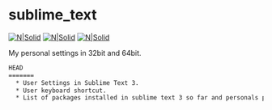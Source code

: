 # sublime_text

[![N|Solid](https://upload.wikimedia.org/wikipedia/commons/thumb/3/3f/Linux_Mint_logo_without_wordmark.svg/240px-Linux_Mint_logo_without_wordmark.svg.png)](https://upload.wikimedia.org/wikipedia/commons/thumb/3/3f/Linux_Mint_logo_without_wordmark.svg/240px-Linux_Mint_logo_without_wordmark.svg.png)
[![N|Solid](https://upload.wikimedia.org/wikipedia/commons/thumb/c/c3/Python-logo-notext.svg/240px-Python-logo-notext.svg.png)](https://upload.wikimedia.org/wikipedia/commons/thumb/c/c3/Python-logo-notext.svg/240px-Python-logo-notext.svg.png)
[![N|Solid](https://upload.wikimedia.org/wikipedia/commons/thumb/7/79/Breezeicons-apps-48-sublime-text.svg/240px-Breezeicons-apps-48-sublime-text.svg.png)](https://upload.wikimedia.org/wikipedia/commons/thumb/7/79/Breezeicons-apps-48-sublime-text.svg/240px-Breezeicons-apps-48-sublime-text.svg.png)

My personal settings in 32bit and 64bit.
```sh
HEAD
=======
  * User Settings in Sublime Text 3.
  * User keyboard shortcut.
  * List of packages installed in sublime text 3 so far and personals packages settings.
```
